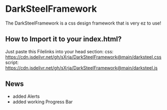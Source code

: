 # DarkSteelFramework
The DarkSteelFramework is a css design framework that is very ez to use!

## How to Import it to your index.html?

Just paste this Filelinks into your head section:
css: https://cdn.jsdelivr.net/gh/sXrja/DarkSteelFramework@main/darksteel.css
script: https://cdn.jsdelivr.net/gh/sXrja/DarkSteelFramework@main/darksteel.js


## News

- added Alerts
- added working Progress Bar
